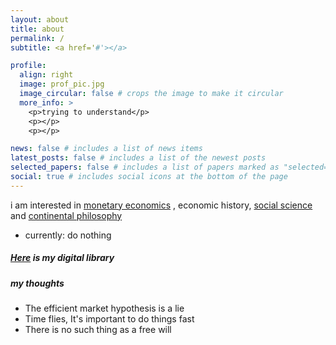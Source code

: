 ```yaml
---
layout: about
title: about
permalink: /
subtitle: <a href='#'></a>

profile:
  align: right
  image: prof_pic.jpg
  image_circular: false # crops the image to make it circular
  more_info: >
    <p>trying to understand</p>
    <p></p>
    <p></p>

news: false # includes a list of news items
latest_posts: false # includes a list of the newest posts
selected_papers: false # includes a list of papers marked as "selected={true}"
social: true # includes social icons at the bottom of the page
---
```


i am interested in [monetary economics](https://nathantankus.substack.com/p/why-are-banks-special-monetary-policy) , economic history,  [social science](https://www.wikiwand.com/en/Social_science)  and  [continental philosophy](https://www.newworldencyclopedia.org/entry/Continental_philosophy)     

- currently: do nothing

##### [Here](https://zooeyvaflous.notion.site/312f766bc8ff43ce8c296ac5221b58a1?v=ce5ed81452e841fca74954079dc0eeaa&pvs=4) is my digital library



##### my thoughts
  - The efficient market hypothesis is a lie
  - Time flies, It's important to do things fast
  - There is no such thing as a free will
